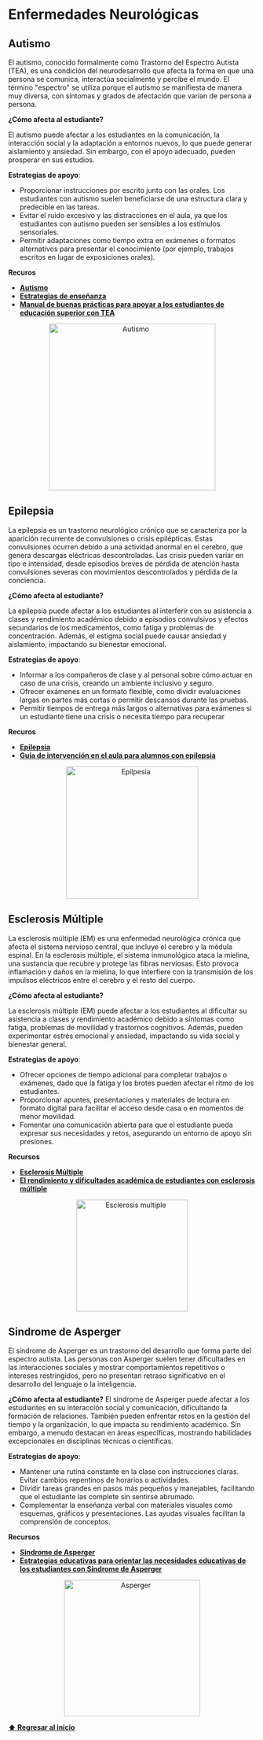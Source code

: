 # Enfermedades Neurológicas

## Autismo
El autismo, conocido formalmente como Trastorno del Espectro Autista (TEA), es una condición del neurodesarrollo que afecta la forma en que una persona se comunica, interactúa socialmente y percibe el mundo. El término "espectro" se utiliza porque el autismo se manifiesta de manera muy diversa, con síntomas y grados de afectación que varían de persona a persona.

**¿Cómo afecta al estudiante?**

El autismo puede afectar a los estudiantes en la comunicación, la interacción social y la adaptación a entornos nuevos, lo que puede generar aislamiento y ansiedad. Sin embargo, con el apoyo adecuado, pueden prosperar en sus estudios.

**Estrategias de apoyo**:
-  Proporcionar instrucciones por escrito junto con las orales. Los estudiantes con autismo suelen beneficiarse de una estructura clara y predecible en las tareas.
-  Evitar el ruido excesivo y las distracciones en el aula, ya que los estudiantes con autismo pueden ser sensibles a los estímulos sensoriales.
-  Permitir adaptaciones como tiempo extra en exámenes o formatos alternativos para presentar el conocimiento (por ejemplo, trabajos escritos en lugar de exposiciones orales).

**Recuros**
- **[Autismo](https://www.who.int/es/news-room/fact-sheets/detail/autism-spectrum-disorders)**
- **[Estrategias de enseñanza](https://www.unicef.org/dominicanrepublic/media/7991/file/Estrategias%20de%20Ensenanza%20Aprendizaje%20%7C%20Trastorno%20del%20Espectro%20Autista%20-%20PUBLICACION.pdf)**
- **[Manual de buenas prácticas para apoyar a los estudiantes de educación superior con TEA](https://www.uam.es/uam/media/doc/1606894726443/autismuni-guia3.pdf)**

<p align="center">
<img width="339" alt="Autismo" src="https://github.com/user-attachments/assets/562cc391-9bb6-4c65-afc7-99802554f0af">
</p>

## Epilepsia
La epilepsia es un trastorno neurológico crónico que se caracteriza por la aparición recurrente de convulsiones o crisis epilépticas. Estas convulsiones ocurren debido a una actividad anormal en el cerebro, que genera descargas eléctricas descontroladas. Las crisis pueden variar en tipo e intensidad, desde episodios breves de pérdida de atención hasta convulsiones severas con movimientos descontrolados y pérdida de la conciencia.

**¿Cómo afecta al estudiante?**

La epilepsia puede afectar a los estudiantes al interferir con su asistencia a clases y rendimiento académico debido a episodios convulsivos y efectos secundarios de los medicamentos, como fatiga y problemas de concentración. Además, el estigma social puede causar ansiedad y aislamiento, impactando su bienestar emocional.

**Estrategias de apoyo**:
- Informar a los compañeros de clase y al personal sobre cómo actuar en caso de una crisis, creando un ambiente inclusivo y seguro.
- Ofrecer exámenes en un formato flexible, como dividir evaluaciones largas en partes más cortas o permitir descansos durante las pruebas.
- Permitir tiempos de entrega más largos o alternativas para exámenes si un estudiante tiene una crisis o necesita tiempo para recuperar

**Recuros**
- **[Epilepsia](https://www.who.int/es/news-room/fact-sheets/detail/epilepsy)**
- **[Guía de intervención en el aula para alumnos con epilepsia](http://www.sindromedewest.org/PDF/LIBROS/Gu%C3%ADa.pdf)**

<p align="center">
<img width="269" alt="Epilpesia" src="https://github.com/user-attachments/assets/f7049eb3-a464-470a-9485-a92dfc045059">
</p>

## Esclerosis Múltiple
La esclerosis múltiple (EM) es una enfermedad neurológica crónica que afecta el sistema nervioso central, que incluye el cerebro y la médula espinal. En la esclerosis múltiple, el sistema inmunológico ataca la mielina, una sustancia que recubre y protege las fibras nerviosas. Esto provoca inflamación y daños en la mielina, lo que interfiere con la transmisión de los impulsos eléctricos entre el cerebro y el resto del cuerpo.

**¿Cómo afecta al estudiante?**

La esclerosis múltiple (EM) puede afectar a los estudiantes al dificultar su asistencia a clases y rendimiento académico debido a síntomas como fatiga, problemas de movilidad y trastornos cognitivos. Además, pueden experimentar estrés emocional y ansiedad, impactando su vida social y bienestar general.

**Estrategias de apoyo**:
- Ofrecer opciones de tiempo adicional para completar trabajos o exámenes, dado que la fatiga y los brotes pueden afectar el ritmo de los estudiantes.
- Proporcionar apuntes, presentaciones y materiales de lectura en formato digital para facilitar el acceso desde casa o en momentos de menor movilidad.
- Fomentar una comunicación abierta para que el estudiante pueda expresar sus necesidades y retos, asegurando un entorno de apoyo sin presiones.

**Recursos**
- **[Esclerosis Múltiple](https://www.who.int/es/news-room/fact-sheets/detail/multiple-sclerosis)**
- **[El rendimiento y dificultades académica de estudiantes con esclerosis múltiple](http://200.23.113.51/pdf/28951.pdf)**

<p align="center">
<img width="227" alt="Esclerosis multiple" src="https://github.com/user-attachments/assets/85fbe864-071d-47b6-b6a5-95c825666498">
</p>

## Sindrome de Asperger
El síndrome de Asperger es un trastorno del desarrollo que forma parte del espectro autista. Las personas con Asperger suelen tener dificultades en las interacciones sociales y mostrar comportamientos repetitivos o intereses restringidos, pero no presentan retraso significativo en el desarrollo del lenguaje o la inteligencia. 

**¿Cómo afecta al estudiante?**
El síndrome de Asperger puede afectar a los estudiantes en su interacción social y comunicación, dificultando la formación de relaciones. También pueden enfrentar retos en la gestión del tiempo y la organización, lo que impacta su rendimiento académico. Sin embargo, a menudo destacan en áreas específicas, mostrando habilidades excepcionales en disciplinas técnicas o científicas.

**Estrategias de apoyo**:
-  Mantener una rutina constante en la clase con instrucciones claras. Evitar cambios repentinos de horarios o actividades.
-  Dividir tareas grandes en pasos más pequeños y manejables, facilitando que el estudiante las complete sin sentirse abrumado.
-  Complementar la enseñanza verbal con materiales visuales como esquemas, gráficos y presentaciones. Las ayudas visuales facilitan la comprensión de conceptos.

**Recursos**
- **[Sindrome de Asperger](https://autismo.org.es/actualidad/noticias/sindrome-asperger/)**
- **[Estrategias educativas para orientar las necesidades educativas de los estudiantes con Síndrome de Asperger](https://www.descubreme.cl/wp-content/uploads/2019/04/Estrategias-Educativas-Estudiantes-con-Asperger-pdf.pdf)**

<p align="center">
<img width="277" alt="Asperger" src="https://github.com/user-attachments/assets/4ab389af-63bb-40ab-8f99-fd1bc86c8862">
</p>

**[⬆ Regresar al inicio](/README.md)**
